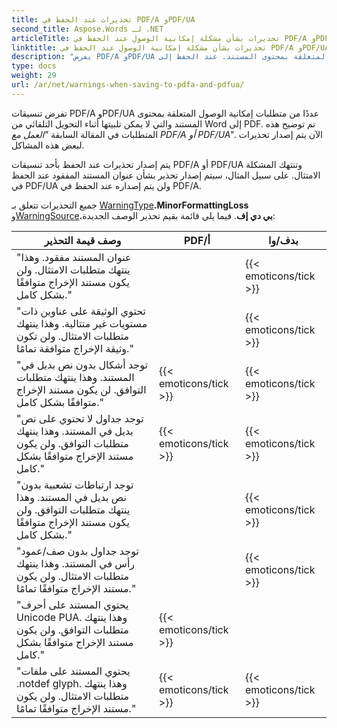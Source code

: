 ```yaml
---
title: تحذيرات عند الحفظ في PDF/A وPDF/UA
second_title: Aspose.Words لـ .NET
articleTitle: تحذيرات بشأن مشكلة إمكانية الوصول عند الحفظ في PDF/A وPDF/UA
linktitle: تحذيرات بشأن مشكلة إمكانية الوصول عند الحفظ في PDF/A وPDF/UA
description: "يفرض PDF/A وPDF/UA متطلبات إمكانية الوصول المتعلقة بمحتوى المستند. عند الحفظ إلى PDF/A أو PDF/UA في C# وكانت المشكلة تنتهك الامتثال، يتم إصدار تحذير."
type: docs
weight: 29
url: /ar/net/warnings-when-saving-to-pdfa-and-pdfua/
---
```


تفرض تنسيقات PDF/A وPDF/UA عددًا من متطلبات إمكانية الوصول المتعلقة بمحتوى المستند والتي لا يمكن تلبيتها أثناء التحويل التلقائي من Word إلى PDF. تم توضيح هذه المتطلبات في المقالة السابقة *"العمل مع PDF/A أو PDF/UA"*. الآن يتم إصدار تحذيرات لبعض هذه المشاكل.

يتم إصدار تحذيرات عند الحفظ بأحد تنسيقات PDF/A أو PDF/UA وتنتهك المشكلة الامتثال. على سبيل المثال، سيتم إصدار تحذير بشأن عنوان المستند المفقود عند الحفظ في PDF/UA ولن يتم إصداره عند الحفظ في PDF/A.

جميع التحذيرات تتعلق بـ [WarningType](https://reference.aspose.com/words/ar/net/aspose.words/warningtype/)**.MinorFormattingLoss** و[WarningSource](https://reference.aspose.com/words/ar/net/aspose.words/warningsource/)**.بي دي إف**. فيما يلي قائمة بقيم تحذير الوصف الجديدة:

|  وصف قيمة التحذير |  PDF/أ |  بدف/وا |
|  ------------------------------------------------------------  |  ----------------------  |  ----------------------  |
|  "عنوان المستند مفقود. وهذا ينتهك متطلبات الامتثال. ولن يكون مستند الإخراج متوافقًا بشكل كامل." |                          |   {{< emoticons/tick >}}  |
|  "تحتوي الوثيقة على عناوين ذات مستويات غير متتالية. وهذا ينتهك متطلبات الامتثال. ولن تكون وثيقة الإخراج متوافقة تمامًا." |                          |   {{< emoticons/tick >}}  |
|  "توجد أشكال بدون نص بديل في المستند. وهذا ينتهك متطلبات التوافق. لن يكون مستند الإخراج متوافقًا بشكل كامل." |   {{< emoticons/tick >}}  |   {{< emoticons/tick >}}  |
|  "توجد جداول لا تحتوي على نص بديل في المستند. وهذا ينتهك متطلبات التوافق. ولن يكون مستند الإخراج متوافقًا بشكل كامل." |   {{< emoticons/tick >}}  |   {{< emoticons/tick >}}  |
|  "توجد ارتباطات تشعبية بدون نص بديل في المستند. وهذا ينتهك متطلبات التوافق. ولن يكون مستند الإخراج متوافقًا بشكل كامل." |                          |   {{< emoticons/tick >}}  |
|  "توجد جداول بدون صف/عمود رأس في المستند. وهذا ينتهك متطلبات الامتثال. ولن يكون مستند الإخراج متوافقًا تمامًا." |                          |   {{< emoticons/tick >}}  |
|  "يحتوي المستند على أحرف Unicode PUA. وهذا ينتهك متطلبات التوافق. ولن يكون مستند الإخراج متوافقًا بشكل كامل." |   {{< emoticons/tick >}}  |                          |
|  "يحتوي المستند على ملفات .notdef glyph. وهذا ينتهك متطلبات الامتثال. ولن يكون مستند الإخراج متوافقًا تمامًا." |   {{< emoticons/tick >}}  |   {{< emoticons/tick >}}  |